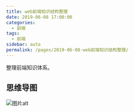 ```yaml
---
title: web前端知识结构整理
date: 2019-06-08 17:00:00
categories: 
  - 前端
tags: 
  - 前端
sidebar: auto
permalink: /pages/2019-06-08-web前端知识结构整理/
---
```


整理前端知识体系。

<!-- more -->

## 思维导图

![图片alt](https://images.zhouyh.com/2019/201906081582268625272.jpg '前端知识体系')
